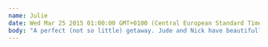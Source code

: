 ```yaml
---
name: Julie
date: Wed Mar 25 2015 01:00:00 GMT+0100 (Central European Standard Time)
body: "A perfect (not so little) getaway. Jude and Nick have beautifully and tastefully restored “Le petite cottage” to an exceptional standard. Nick very kindly met us in the nearby village and we followed him to the spotlessly clean cottage..."
---
```

